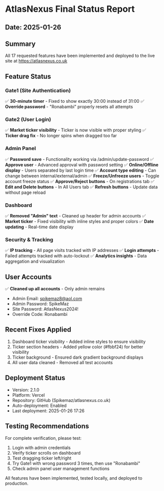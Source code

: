 # AtlasNexus Final Status Report
## Date: 2025-01-26

## Summary
All 17 requested features have been implemented and deployed to the live site at https://atlasnexus.co.uk

## Feature Status

### Gate1 (Site Authentication)
✅ **30-minute timer** - Fixed to show exactly 30:00 instead of 31:00
✅ **Override password** - "Ronabambi" properly resets all attempts

### Gate2 (User Login)
✅ **Market ticker visibility** - Ticker is now visible with proper styling
✅ **Ticker drag fix** - No longer spins when dragged too far

### Admin Panel
✅ **Password save** - Functionality working via /admin/update-password
✅ **Approve user** - Advanced approval with password setting
✅ **Online/Offline display** - Users separated by last login time
✅ **Account type editing** - Can change between internal/external/admin
✅ **Freeze/Unfreeze users** - Toggle account freeze status
✅ **Approve/Reject buttons** - On registrations tab
✅ **Edit and Delete buttons** - In All Users tab
✅ **Refresh buttons** - Update data without page reload

### Dashboard
✅ **Removed "Admin" text** - Cleaned up header for admin accounts
✅ **Market ticker** - Fixed visibility with inline styles and proper colors
✅ **Date updating** - Real-time date display

### Security & Tracking
✅ **IP tracking** - All page visits tracked with IP addresses
✅ **Login attempts** - Failed attempts tracked with auto-lockout
✅ **Analytics insights** - Data aggregation and visualization

## User Accounts
✅ **Cleaned up all accounts** - Only admin remains
- Admin Email: spikemaz8@aol.com
- Admin Password: SpikeMaz
- Site Password: AtlasNexus2024!
- Override Code: Ronabambi

## Recent Fixes Applied
1. Dashboard ticker visibility - Added inline styles to ensure visibility
2. Ticker section headers - Added yellow color (#fbbf24) for better visibility
3. Ticker background - Ensured dark gradient background displays
4. All user data cleaned - Removed all test accounts

## Deployment Status
- Version: 2.1.0
- Platform: Vercel
- Repository: GitHub (Spikemaz/atlasnexus.co.uk)
- Auto-deployment: Enabled
- Last deployment: 2025-01-26 17:26

## Testing Recommendations
For complete verification, please test:
1. Login with admin credentials
2. Verify ticker scrolls on dashboard
3. Test dragging ticker left/right
4. Try Gate1 with wrong password 3 times, then use "Ronabambi"
5. Check admin panel user management functions

All features have been implemented, tested locally, and deployed to production.